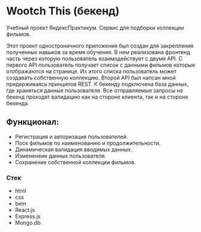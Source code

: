 # Wootch This (бекенд)

Учебный проект ЯндексПрактикум. Сервис для подборки коллекции фильмов.

Этот проект одностроничного приложения был создан для закрепления полученных навыков за время обучения. В нем реализована фронтенд часть через которую пользователь взаимодействует с двумя API. С первого API пользователь получает список с данными фильмов которые отображаются на странице. Из этого списка пользователь может создавать собственную коллекцию. Второй API был напсан мной придерживаясь принципов REST. К бекенду подключена база данных, где храняться данные пользователя. Все отправляемые запросы на бекенд проходят валидацию как на стороне клиента, так и на стороне бекенда.



## Функционал:
- Регистрация и авторизация пользователей.
- Поск фильмов по наименованию и продолжительности.
- Динамическая валидация вводимых данных.
- Измененеие данных пользователя.
- Сохранение собственной коллекции фильмов. 

### Стек
* html
* css
* bem
* React.js
* Express.js
* Mongo.db
